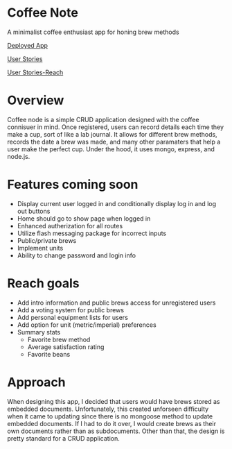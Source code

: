 # Coffee Note
A minimalist coffee enthusiast app for honing brew methods

[Deployed App](https://coffee-note.herokuapp.com/)

[User Stories](https://github.com/alwat91/coffee_note/blob/master/Planning/user_stories.txt)

[User Stories-Reach](https://github.com/alwat91/coffee_note/blob/master/Planning/user_stories_REACH.txt)

# Overview
Coffee node is a simple CRUD application designed with the coffee connisuer in mind. Once registered, users can record details each time they make a cup, sort of like a lab journal. It allows for different brew methods, records the date a brew was made, and many other paramaters that help a user make the perfect cup. Under the hood, it uses mongo, express, and node.js. 

# Features coming soon
* Display current user logged in and conditionally display log in and log out buttons
* Home should go to show page when logged in
* Enhanced autherization for all routes
* Utilize flash messaging package for incorrect inputs
* Public/private brews
* Implement units
* Ability to change password and login info

# Reach goals
* Add intro information and public brews access for unregistered users
* Add a voting system for public brews
* Add personal equipment lists for users
* Add option for unit (metric/imperial) preferences
* Summary stats 
  * Favorite brew method
  * Average satisfaction rating
  * Favorite beans
  
# Approach
When designing this app, I decided that users would have brews stored as embedded documents. Unfortunately, this created unforseen difficulty when it came to updating since there is no mongoose method to update embedded documents. If I had to do it over, I would create brews as their own documents rather than as subdocuments. Other than that, the design is pretty standard for a CRUD application.
